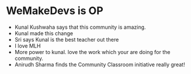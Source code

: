# WeMakeDevs is OP

- Kunal Kushwaha says that this community is amazing.
- Kunal made this change
- Sri says Kunal is the best teacher out there
- I love MLH
- More power to kunal. love the work which your are doing for the community.
- Anirudh Sharma finds the Community Classroom initiative really great!
